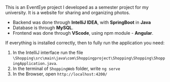 This is an EventEye project I developed as a semester project for my university.
It is a website for sharing and organizing photos.

- Backend was done through **IntelliJ IDEA**, with **SpringBoot** in **Java**
- Database is through **MySQL**.
- Frontend was done through **VScode**, using npm module - **Angular**.


If everything is installed correctly, then to fully run the application you need:
1. In the IntelliJ interface run the file `\Shopping\src\main\java\com\Shoppingproject\Shopping\Shopping\ShoppingApplication.java`.
2. In the terminal of `ShoppingWeb` folder, write `ng serve`
3. In the Browser, open `http://localhost:4200/`

